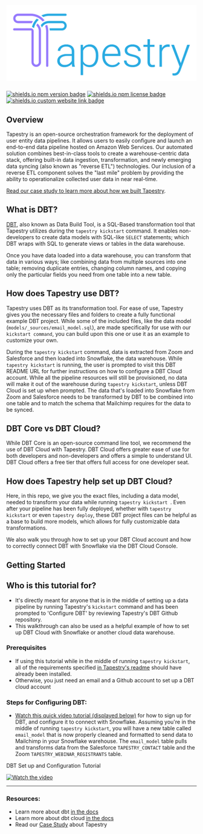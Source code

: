 # [![Tapestry-branding-logo](https://github.com/tapestry-pipeline/tapestry-cli/blob/main/front_end/app/build/static/media/tapestry_logo_color.c2bd66fd.png)][github]

[![shields.io npm version badge](https://img.shields.io/npm/v/tapestry-pipeline)][npm]
[![shields.io npm license badge](https://img.shields.io/npm/l/tapestry-pipeline)][npm]
[![shields.io custom website link badge](https://img.shields.io/static/v1?label=website&message=tapestry-pipeline.github.io&color=blue)][website]

## Overview
Tapestry is an open-source orchestration framework for the deployment of user entity data pipelines. It allows users to easily configure and launch an end-to-end data pipeline hosted on Amazon Web Services. Our automated solution combines best-in-class tools to create a warehouse-centric data stack, offering built-in data ingestion, transformation, and newly emerging data syncing (also known as "reverse ETL") technologies. Our inclusion of a reverse ETL component solves the "last mile" problem by providing the ability to operationalize collected user data in near real-time.

[Read our case study to learn more about how we built Tapestry](https://tapestry-pipeline.github.io/).

## What is DBT?
  [DBT](https://docs.getdbt.com/docs/introduction), also known as Data Build Tool,  is a SQL-Based transformation tool that Tapestry utilizes during the `tapestry kickstart` command. It enables non-developers to create data models with SQL-like `SELECT` statements; which DBT wraps with SQL to generate views or tables in the data warehouse.
  
  Once you have data loaded into a data warehouse, you can transform that data in various ways; like combining data from multiple sources into one table; removing duplicate entries, changing column names, and copying only the particular fields you need from one table into a new table.


## How does Tapestry use DBT?
  Tapestry uses DBT as its transformation tool. For ease of use, Tapestry gives you the necessary files and folders to create a fully functional example DBT project. While some of the included files, like the data model (`models/_sources/email_model.sql`), are made specifically for use with our `kickstart command`, you can build upon this one or use it as an example to customize your own.

  During the `tapestry kickstart` command, data is extracted from Zoom and Salesforce and then loaded into Snowflake, the data warehouse. While `tapestry kickstart` is running, the user is prompted to visit this DBT README URL for further instructions on how to configure a DBT Cloud account. While all the pipeline resources will still be provisioned, no data will make it out of the warehouse during `tapestry kickstart`, unless DBT Cloud is set up when prompted. The data that's loaded into Snowflake from Zoom and Salesforce needs to be transformed by DBT to be combined into one table and to match the schema that Mailchimp requires for the data to be synced.


## DBT Core vs DBT Cloud?
  While DBT Core is an open-source command line tool, we recommend the use of DBT Cloud with Tapestry. DBT Cloud offers greater ease of use for both developers and non-developers and offers a simple to understand UI. DBT Cloud offers a free tier that offers full access for one developer seat.

## How does Tapestry help set up DBT Cloud?
  Here, in this repo, we give you the exact files, including a data model, needed to transform your data while running `tapestry kickstart `. Even after your pipeline has been fully deployed, whether with `tapestry kickstart` or even `tapestry deploy`, these DBT project files can be helpful as a base to build more models, which allows for fully customizable data transformations. 

  We also walk you through how to set up your DBT Cloud account and how to correctly connect DBT with Snowflake via the DBT Cloud Console.

  
## Getting Started
  ## Who is this tutorial for?
  -  It's directly meant for anyone that is in the middle of setting up a data pipeline by running Tapestry's  `kickstart` command and has been prompted to 'Configure DBT' by reviewing Tapestry's DBT Github repository. 
  -  This walkthrough can also be used as a helpful example of how to set up DBT Cloud with Snowflake or another cloud data warehouse.

  
### Prerequisites
  - If using this tutorial while in the middle of running `tapestry kickstart`, all of the requirements specified [in Tapestry's readme](https://github.com/tapestry-pipeline/tapestry-cli) should have already been installed.
  - Otherwise, you just need an email and a Github account to set up a DBT cloud account

### Steps for Configuring DBT:
  - [Watch this quick video tutorial (displayed below)](https://www.loom.com/share/a71031ccd34b4279a241886fd99719b6) for how to sign up for DBT, and configure it to connect with Snowflake. Assuming you're in the middle of running `tapestry kickstart`, you will have a new table called `email_model` that is now properly cleaned and formatted to send data to Mailchimp in your Snowflake warehouse. The `email_model` table pulls and transforms data from the Salesforce `TAPESTRY_CONTACT` table and the Zoom `TAPESTRY_WEBINAR_REGISTRANTS` table.
  
  DBT Set up and Configuration Tutorial

  [![Watch the video](https://cdn.loom.com/sessions/thumbnails/a71031ccd34b4279a241886fd99719b6-1629694726789-with-play.gif)](https://www.loom.com/share/a71031ccd34b4279a241886fd99719b6)


 
--------
[npm]: https://www.npmjs.com/package/tapestry-pipeline
[website]: https://tapestry-pipeline.github.io/
[github]: https://github.com/tapestry-pipeline
[tapestry-cli]: https://github.com/tapestry-pipeline/tapestry-cli
[tapestry-dashboard]: https://github.com/tapestry-pipeline/tapestry-dashboard




### Resources:
- Learn more about dbt [in the docs](https://docs.getdbt.com/docs/introduction)
- Learn more about dbt cloud [in the docs](https://docs.getdbt.com/docs/dbt-cloud/cloud-overview)
- Read our [Case Study](https://tapestry-pipeline.github.io/) about Tapestry


